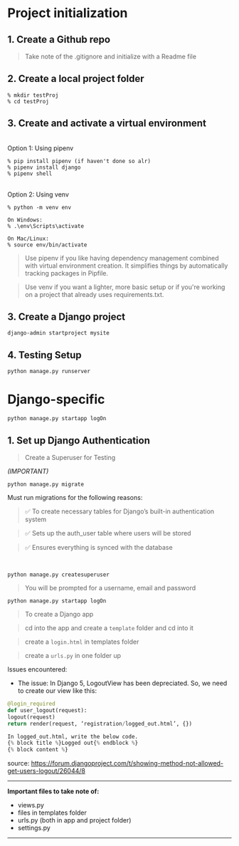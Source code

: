 # Project initialization
## 1. Create a Github repo
> Take note of the .gitignore and initialize with a Readme file

## 2. Create a local project folder
```
% mkdir testProj
% cd testProj
```

## 3. Create and activate a virtual environment

<br>Option 1: Using pipenv
```
% pip install pipenv (if haven't done so alr)
% pipenv install django
% pipenv shell
```

<br>Option 2: Using venv
```
% python -m venv env

On Windows:
% .\env\Scripts\activate

On Mac/Linux:
% source env/bin/activate
```

> Use pipenv if you like having dependency management combined with virtual environment creation. It simplifies things by automatically tracking packages in Pipfile.

> Use venv if you want a lighter, more basic setup or if you're working on a project that already uses requirements.txt.

## 3. Create a Django project
```
django-admin startproject mysite 
```

## 4. Testing Setup
```
python manage.py runserver
```

# Django-specific

```
python manage.py startapp logOn 
```

## 1. Set up Django Authentication
> Create a Superuser for Testing

*(IMPORTANT)*
```
python manage.py migrate 
```
Must run migrations for the following reasons:

> ✅ To create necessary tables for Django’s built-in authentication system

> ✅ Sets up the auth_user table where users will be stored

> ✅ Ensures everything is synced with the database

<br>


```
python manage.py createsuperuser
```
> You will be prompted for a username, email and password

```
python manage.py startapp logOn 
```
> To create a Django app

> cd into the app and create a `template` folder and cd into it

> create a `login.html` in templates folder

> create a `urls.py` in one folder up


Issues encountered:
- The issue: In Django 5, LogoutView has been depreciated. So, we need to create our view like this:
``` python
@login_required
def user_logout(request):
logout(request)
return render(request, ‘registration/logged_out.html’, {})

In logged_out.html, write the below code.
{% block title %}Logged out{% endblock %}
{% block content %}
```
source: https://forum.djangoproject.com/t/showing-method-not-allowed-get-users-logout/26044/8

-------
**Important files to take note of:**
- views.py
- files in templates folder
- urls.py (both in app and project folder)
- settings.py

--------